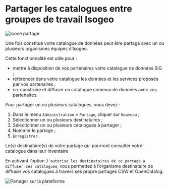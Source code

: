 # Partager les catalogues entre groupes de travail Isogeo

![Icone partage](/fr/images/offer_schema_platform_modShare.png "Partager les catalogues entre groupes de travail Isogeo")

Une fois constitué votre catalogue de données peut être partagé avec un ou plusieurs organismes équipés d’Isogeo.

Cette fonctionnalité est utile pour :
* mettre à disposition de vos partenaires votre catalogue de données SIG ;
* référencer dans votre catalogue les données et les services proposés par vos partenaires ;
* co-construire et diffuser un catalogue commun de données avec vos partenaires.

Pour partager un ou plusieurs catalogues, vous devez :

1.	Dans le menu `Administration` > `Partage`, cliquer sur `Nouveau` ;
2.	Sélectionner un ou plusieurs destinataires ;
3.	Sélectionner un ou plusieurs catalogues à partager ;
4.	Nommer le partage ;
5.	`Enregistrer`.

Le(s) destinataire(s) de votre partage qui pourront consulter votre catalogue dans leur Inventaire

En activant l’option `J'autorise les destinataires de ce partage à diffuser ces catalogues`, vous permettez à l’organisme destinataire de diffuser vos catalogues à travers ses propre partages CSW et OpenCatalog.

![Partager sur la plateforme](/fr/images/adm_shares_platform_edit.png "Partager les catalogues entre groupes de travail Isogeo")
